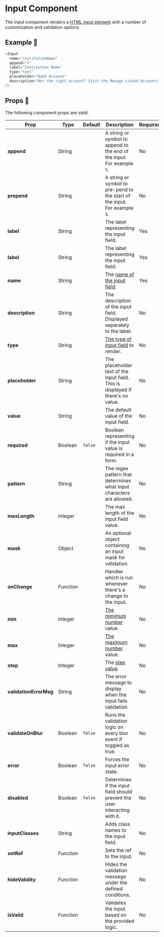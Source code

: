 # Input Component

The Input component renders a [HTML input element](https://developer.mozilla.org/en-US/docs/Web/API/HTMLInputElement) with a number of customization and validation options.

## Example 🚀

```javascript
<Input
  name="institutionName"
  append="%"
  label="Institution Name"
  type="text"
  placeholder="Bank Account"
  description="Not the right account? Visit the Manage Linked Accounts page."
/>
```

## Props 🔧

The following component props are valid.

| Prop                   | Type     | Default | Description                                                                             | Required |
| ---------------------- | -------- | ------- | --------------------------------------------------------------------------------------- | -------- |
| **append**             | String   |         | A string or symbol to append to the end of the input. For example `%`.                  | No       |
| **prepend**            | String   |         | A string or symbol to pre-pend to the start of the input. For example `$`.              | No       |
| **label**              | String   |         | The label representing the input field.                                                 | Yes      |
| **label**              | String   |         | The label representing the input field.                                                 | Yes      |
| **name**               | String   |         | The [name of the input field](https://www.w3schools.com/tags/att_input_name.asp).       | Yes      |
| **description**        | String   |         | The description of the input field. Displayed separately to the label.                  | No       |
| **type**               | String   |         | [The type of input field](https://www.w3schools.com/tags/att_input_type.asp) to render. | No       |
| **placeholder**        | String   |         | The placeholder text of the input field. This is displayed if there's no value.         | No       |
| **value**              | String   |         | The default value of the input field.                                                   | No       |
| **required**           | Boolean  | `false` | Boolean representing if the input value is required in a form.                          | No       |
| **pattern**            | String   |         | The regex pattern that determines what input characters are allowed.                    | No       |
| **maxLength**          | Integer  |         | The max length of the input field value.                                                | No       |
| **mask**               | Object   |         | An optional object containing an input mask for validation.                             | No       |
| **onChange**           | Function |         | Handler which is run whenever there's a change to the input.                            | No       |
| **min**                | Integer  |         | [The minimum number](https://www.w3schools.com/tags/att_input_min.asp) value.           | No       |
| **max**                | Integer  |         | [The maximum number](https://www.w3schools.com/tags/att_input_max.asp) value.           | No       |
| **step**               | Integer  |         | The [step value](https://www.w3schools.com/tags/att_input_step.asp).                    | No       |
| **validationErrorMsg** | String   |         | The error message to display when the input fails validation.                           | No       |
| **validateOnBlur**     | Boolean  | `false` | Runs the validation logic on every blur event if toggled as true.                       | No       |
| **error**              | Boolean  | `false` | Forces the input error state.                                                           | No       |
| **disabled**           | Boolean  | `false` | Determines if the input field should prevent the user interacting with it.              | No       |
| **inputClasses**       | String   |         | Adds class names to the input field.                                                    | No       |
| **setRef**             | Function |         | Sets the ref to the input.                                                              | No       |
| **hideValidity**       | Function |         | Hides the validation message under the defined conditions.                              | No       |
| **isValid**            | Function |         | Validates the input based on the provided logic.                                        | No       |
